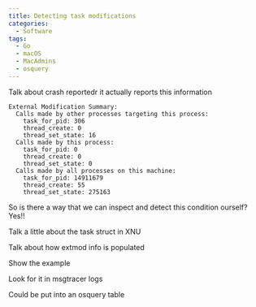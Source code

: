 ```yaml
---
title: Detecting task modifications
categories:
  - Software
tags:
  - Go
  - macOS
  - MacAdmins
  - osquery
---
```


Talk about crash reportedr it actually reports this information

```
External Modification Summary:
  Calls made by other processes targeting this process:
    task_for_pid: 306
    thread_create: 0
    thread_set_state: 16
  Calls made by this process:
    task_for_pid: 0
    thread_create: 0
    thread_set_state: 0
  Calls made by all processes on this machine:
    task_for_pid: 14911679
    thread_create: 55
    thread_set_state: 275163
```

So is there a way that we can inspect and detect this condition ourself? Yes!!

Talk a little about the task struct in XNU

Talk about how extmod info is populated

Show the example

Look for it in msgtracer logs


<script src="https://gist.github.com/knightsc/06a1b74b779690e8e491c21a3883c7a7.js"></script>

Could be put into an osquery table <or create an osquery table example>

